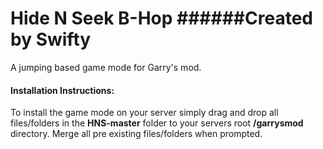 # Hide N Seek B-Hop		######Created by Swifty



A jumping based game mode for Garry's mod.

#### Installation Instructions:
To install the game mode on your server simply drag and drop all files/folders in the __HNS-master__ folder to your servers root __/garrysmod__ directory. 
Merge all pre existing files/folders when prompted. 